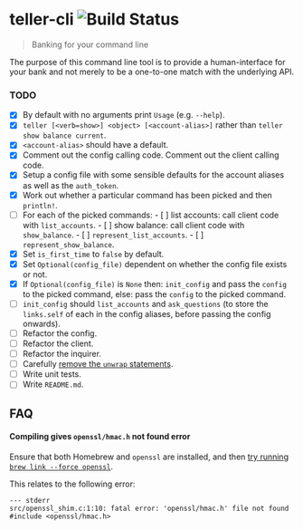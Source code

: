 # teller-cli ![Build Status](https://img.shields.io/travis/sebinsua/teller-cli.svg)
> Banking for your command line

The purpose of this command line tool is to provide a human-interface for your bank and not merely to be a one-to-one match with the underlying API.

### TODO

- [x] By default with no arguments print `Usage` (e.g. `--help`).
- [x] `teller [<verb=show>] <object> [<account-alias>]` rather than `teller show balance current`.
- [x] `<account-alias>` should have a default.
- [x] Comment out the config calling code. Comment out the client calling code.
- [x] Setup a config file with some sensible defaults for the account aliases as well as the `auth_token`.
- [x] Work out whether a particular command has been picked and then `println!`.
- [ ] For each of the picked commands:
      - [ ] list accounts: call client code with `list_accounts`.
      - [ ] show balance: call client code with `show_balance`.
      - [ ] `represent_list_accounts`.
      - [ ] `represent_show_balance`.
- [x] Set `is_first_time` to `false` by default.
- [x] Set `Optional(config_file)` dependent on whether the config file exists or not.
- [x] If `Optional(config_file)` is `None` then: `init_config` and pass the `config` to the picked command, else: pass the `config` to the picked command.
- [ ] `init_config` should `list_accounts` and `ask_questions` (to store the `links.self` of each in the config aliases, before passing the config onwards).
- [ ] Refactor the config.
- [ ] Refactor the client.
- [ ] Refactor the inquirer.
- [ ] Carefully [remove the `unwrap` statements](https://github.com/Manishearth/rust-clippy/issues/24).
- [ ] Write unit tests.
- [ ] Write `README.md`.

## FAQ

#### Compiling gives `openssl/hmac.h` not found error

Ensure that both Homebrew and `openssl` are installed, and then [try running `brew link --force openssl`](https://github.com/sfackler/rust-openssl/issues/255).

This relates to the following error:

```
--- stderr
src/openssl_shim.c:1:10: fatal error: 'openssl/hmac.h' file not found
#include <openssl/hmac.h>
```

